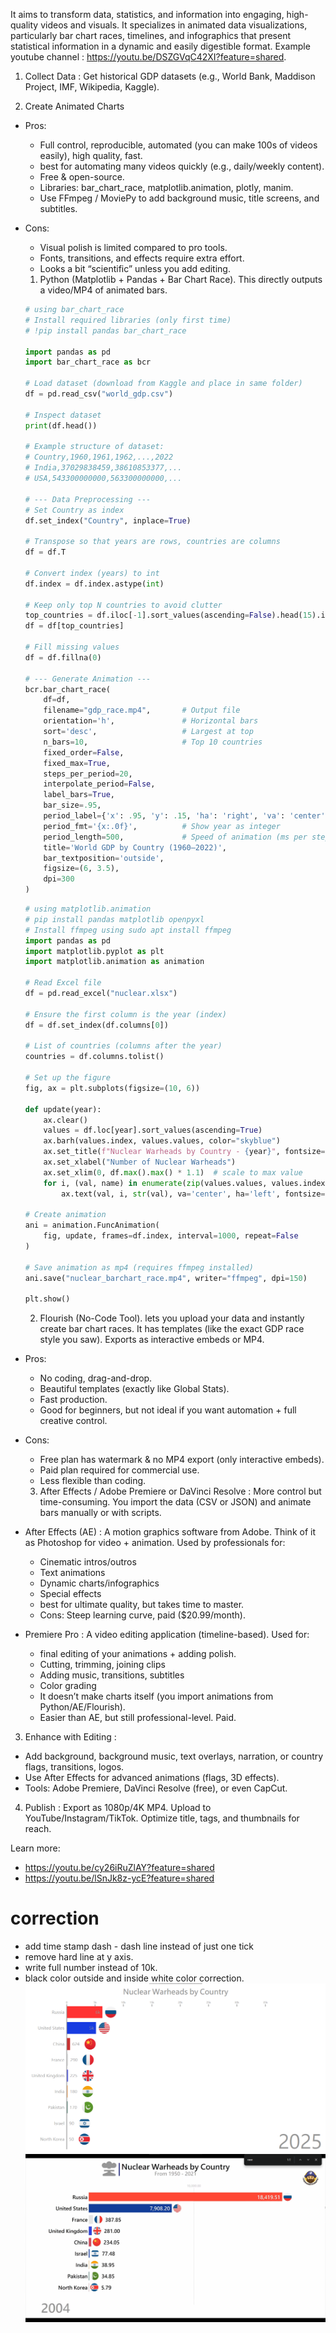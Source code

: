 It aims to transform data, statistics, and information into engaging, high-quality videos and visuals. It specializes in animated data visualizations, particularly bar chart races, timelines, and infographics that present statistical information in a dynamic and easily digestible format. Example youtube channel : https://youtu.be/DSZGVqC42XI?feature=shared.

1. Collect Data : Get historical GDP datasets (e.g., World Bank, Maddison Project, IMF, Wikipedia, Kaggle).

2. Create Animated Charts
    
- Pros:
    - Full control, reproducible, automated (you can make 100s of videos easily), high quality, fast.
    - best for automating many videos quickly (e.g., daily/weekly content).
    - Free & open-source.
    - Libraries: bar_chart_race, matplotlib.animation, plotly, manim.
    - Use FFmpeg / MoviePy to add background music, title screens, and subtitles.
- Cons:
    - Visual polish is limited compared to pro tools.
    - Fonts, transitions, and effects require extra effort.
    - Looks a bit “scientific” unless you add editing.

    1. Python (Matplotlib + Pandas + Bar Chart Race). This directly outputs a video/MP4 of animated bars.
    
    ```python
    # using bar_chart_race
    # Install required libraries (only first time)
    # !pip install pandas bar_chart_race

    import pandas as pd
    import bar_chart_race as bcr

    # Load dataset (download from Kaggle and place in same folder)
    df = pd.read_csv("world_gdp.csv")

    # Inspect dataset
    print(df.head())

    # Example structure of dataset:
    # Country,1960,1961,1962,...,2022
    # India,37029838459,38610853377,...
    # USA,543300000000,563300000000,...

    # --- Data Preprocessing ---
    # Set Country as index
    df.set_index("Country", inplace=True)

    # Transpose so that years are rows, countries are columns
    df = df.T

    # Convert index (years) to int
    df.index = df.index.astype(int)

    # Keep only top N countries to avoid clutter
    top_countries = df.iloc[-1].sort_values(ascending=False).head(15).index
    df = df[top_countries]

    # Fill missing values
    df = df.fillna(0)

    # --- Generate Animation ---
    bcr.bar_chart_race(
        df=df,
        filename="gdp_race.mp4",       # Output file
        orientation='h',               # Horizontal bars
        sort='desc',                   # Largest at top
        n_bars=10,                     # Top 10 countries
        fixed_order=False,
        fixed_max=True,
        steps_per_period=20,
        interpolate_period=False,
        label_bars=True,
        bar_size=.95,
        period_label={'x': .95, 'y': .15, 'ha': 'right', 'va': 'center'},
        period_fmt='{x:.0f}',          # Show year as integer
        period_length=500,             # Speed of animation (ms per step)
        title='World GDP by Country (1960–2022)',
        bar_textposition='outside',
        figsize=(6, 3.5),
        dpi=300
    )
    ```

    ```python
    # using matplotlib.animation
    # pip install pandas matplotlib openpyxl
    # Install ffmpeg using sudo apt install ffmpeg
    import pandas as pd
    import matplotlib.pyplot as plt
    import matplotlib.animation as animation

    # Read Excel file
    df = pd.read_excel("nuclear.xlsx")

    # Ensure the first column is the year (index)
    df = df.set_index(df.columns[0])

    # List of countries (columns after the year)
    countries = df.columns.tolist()

    # Set up the figure
    fig, ax = plt.subplots(figsize=(10, 6))

    def update(year):
        ax.clear()
        values = df.loc[year].sort_values(ascending=True)
        ax.barh(values.index, values.values, color="skyblue")
        ax.set_title(f"Nuclear Warheads by Country - {year}", fontsize=16)
        ax.set_xlabel("Number of Nuclear Warheads")
        ax.set_xlim(0, df.max().max() * 1.1)  # scale to max value
        for i, (val, name) in enumerate(zip(values.values, values.index)):
            ax.text(val, i, str(val), va='center', ha='left', fontsize=9)

    # Create animation
    ani = animation.FuncAnimation(
        fig, update, frames=df.index, interval=1000, repeat=False
    )

    # Save animation as mp4 (requires ffmpeg installed)
    ani.save("nuclear_barchart_race.mp4", writer="ffmpeg", dpi=150)

    plt.show()
    ```
    
    2. Flourish (No-Code Tool). lets you upload your data and instantly create bar chart races. It has templates (like the exact GDP race style you saw). Exports as interactive embeds or MP4.
    
- Pros:
    - No coding, drag-and-drop.
    - Beautiful templates (exactly like Global Stats).
    - Fast production.
    - Good for beginners, but not ideal if you want automation + full creative control.
- Cons:
    - Free plan has watermark & no MP4 export (only interactive embeds).
    - Paid plan required for commercial use.
    - Less flexible than coding.

    3. After Effects / Adobe Premiere or DaVinci Resolve : More control but time-consuming. You import the data (CSV or JSON) and animate bars manually or with scripts.

- After Effects (AE) : A motion graphics software from Adobe. Think of it as Photoshop for video + animation. Used by professionals for:
    - Cinematic intros/outros
    - Text animations
    - Dynamic charts/infographics
    - Special effects
    - best for ultimate quality, but takes time to master.
    - Cons: Steep learning curve, paid ($20.99/month).

- Premiere Pro : A video editing application (timeline-based). Used for:
    - final editing of your animations + adding polish.
    - Cutting, trimming, joining clips
    - Adding music, transitions, subtitles
    - Color grading
    - It doesn’t make charts itself (you import animations from Python/AE/Flourish).
    - Easier than AE, but still professional-level. Paid.

3. Enhance with Editing : 
- Add background, background music, text overlays, narration, or country flags, transitions, logos.
- Use After Effects for advanced animations (flags, 3D effects).
- Tools: Adobe Premiere, DaVinci Resolve (free), or even CapCut.

4. Publish : Export as 1080p/4K MP4. Upload to YouTube/Instagram/TikTok. Optimize title, tags, and thumbnails for reach.

Learn more:
- https://youtu.be/cy26iRuZlAY?feature=shared
- https://youtu.be/lSnJk8z-ycE?feature=shared


# correction
- add time stamp dash - dash line instead of just one tick
- remove hard line at y axis.
- write full number instead of 10k.
- black color outside and inside white color correction.
![alt text](img/sj_visualizer.png)
![alt text](img/yt_original.png)